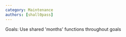 ```yaml
---
category: Maintenance
authors: [shall0pass]
---
```


Goals: Use shared 'months' functions throughout goals
